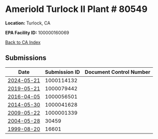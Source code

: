# Ameriold Turlock II  Plant # 80549

**Location:** Turlock, CA

**EPA Facility ID:** 100000160069

[Back to CA Index](../../index.md)

## Submissions

| Date | Submission ID | Document Control Number |
|------|--------------|-------------------------|
| [2024-05-21](submissions/1000114132.md) | 1000114132 |  |
| [2019-05-21](submissions/1000079442.md) | 1000079442 |  |
| [2016-04-05](submissions/1000056501.md) | 1000056501 |  |
| [2014-05-30](submissions/1000041628.md) | 1000041628 |  |
| [2009-05-22](submissions/1000001339.md) | 1000001339 |  |
| [2004-05-28](submissions/30459.md) | 30459 |  |
| [1999-08-20](submissions/16601.md) | 16601 |  |
